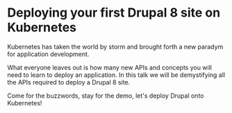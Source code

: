 Deploying your first Drupal 8 site on Kubernetes
================================================

Kubernetes has taken the world by storm and brought forth a new paradym for application development.

What everyone leaves out is how many new APIs and concepts you will need to learn to deploy an application. In this talk we will be demystifying all the APIs required to deploy a Drupal 8 site.

Come for the buzzwords, stay for the demo, let's deploy Drupal onto Kubernetes!
